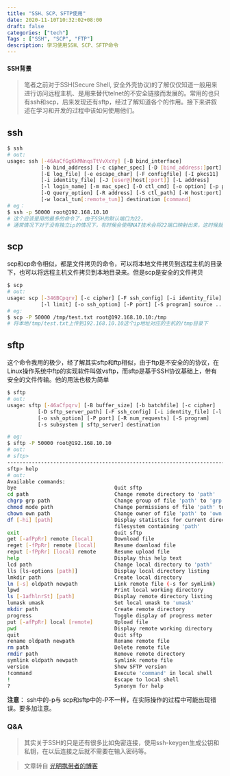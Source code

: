 ```yaml
---
title: "SSH、SCP、SFTP使用"
date: 2020-11-10T10:32:02+08:00
draft: false
categories: ["tech"]
Tags : ["SSH", "SCP", "FTP"]
description: 学习使用SSH、SCP、SFTP命令
---
```



#### SSH背景
>笔者之前对于SSH(Secure Shell, 安全外壳协议)的了解仅仅知道一般用来进行访问远程主机、是用来替代telnet的不安全链接而发展的。常用的也只有ssh和scp，后来发现还有sftp，经过了解知道各个的作用。接下来讲叙述在学习和开发的过程中该如何使用他们。

## ssh
```bash
$ ssh
# out:
usage: ssh [-46AaCfGgKkMNnqsTtVvXxYy] [-B bind_interface]
           [-b bind_address] [-c cipher_spec] [-D [bind_address:]port]
           [-E log_file] [-e escape_char] [-F configfile] [-I pkcs11]
           [-i identity_file] [-J [user@]host[:port]] [-L address]
           [-l login_name] [-m mac_spec] [-O ctl_cmd] [-o option] [-p port]
           [-Q query_option] [-R address] [-S ctl_path] [-W host:port]
           [-w local_tun[:remote_tun]] destination [command]
# eg：
$ ssh -p 50000 root@192.168.10.10
# 这个应该是用的最多的命令了，由于SSH的默认端口为22，
# 通常情况下对于没有独立ip的情况下，有时候会使用NAT技术会将22端口映射出来，这时候就需要加上-p指定端口
```

## scp
scp和cp命令相似，都是文件拷贝的命令，可以将本地文件拷贝到远程主机的目录下，也可以将远程主机文件拷贝到本地目录来。但是scp是安全的文件拷贝
```bash
$ scp
# out:
usage: scp [-346BCpqrv] [-c cipher] [-F ssh_config] [-i identity_file]
           [-l limit] [-o ssh_option] [-P port] [-S program] source ... target
# eg:
$ scp -P 50000 /tmp/test.txt root@192.168.10.10:/tmp
# 将本地/tmp/test.txt上传到192.168.10.10这个ip地址对应的主机的/tmp目录下
```  

## sftp
这个命令我用的极少，经了解其实sftp和ftp相似，由于ftp是不安全的的协议，在Linux操作系统中ftp的实现软件叫做vsftp，而sftp是基于SSH协议基础上，带有安全的文件传输。他的用法也极为简单
```bash
$ sftp
# out:
usage: sftp [-46aCfpqrv] [-B buffer_size] [-b batchfile] [-c cipher]
          [-D sftp_server_path] [-F ssh_config] [-i identity_file] [-l limit]
          [-o ssh_option] [-P port] [-R num_requests] [-S program]
          [-s subsystem | sftp_server] destination

# eg:
$ sftp -P 50000 root@192.168.10.10
# out:
# sftp> 
-------------------------------------------------------------------------------------
sftp> help
# out:
Available commands:
bye                                Quit sftp
cd path                            Change remote directory to 'path'
chgrp grp path                     Change group of file 'path' to 'grp'
chmod mode path                    Change permissions of file 'path' to 'mode'
chown own path                     Change owner of file 'path' to 'own'
df [-hi] [path]                    Display statistics for current directory or
                                   filesystem containing 'path'
exit                               Quit sftp
get [-afPpRr] remote [local]       Download file
reget [-fPpRr] remote [local]      Resume download file
reput [-fPpRr] [local] remote      Resume upload file
help                               Display this help text
lcd path                           Change local directory to 'path'
lls [ls-options [path]]            Display local directory listing
lmkdir path                        Create local directory
ln [-s] oldpath newpath            Link remote file (-s for symlink)
lpwd                               Print local working directory
ls [-1afhlnrSt] [path]             Display remote directory listing
lumask umask                       Set local umask to 'umask'
mkdir path                         Create remote directory
progress                           Toggle display of progress meter
put [-afPpRr] local [remote]       Upload file
pwd                                Display remote working directory
quit                               Quit sftp
rename oldpath newpath             Rename remote file
rm path                            Delete remote file
rmdir path                         Remove remote directory
symlink oldpath newpath            Symlink remote file
version                            Show SFTP version
!command                           Execute 'command' in local shell
!                                  Escape to local shell
?                                  Synonym for help
```
**注意**： ssh中的-p与 scp和sftp中的-P不一样，在实际操作的过程中可能出现错误。要多加注意。

### Q&A
>其实关于SSH的只是还有很多比如免密连接，使用ssh-keygen生成公钥和私钥，在以后连接之后就不需要在输入密码等。

> 文章转自
> [光明携带者的博客](http://eilene.cn/2019/04/07/SSH%E4%B8%89%E5%A4%A7%E5%88%A9%E5%99%A8-ssh%E3%80%81scp%E3%80%81sftp/)